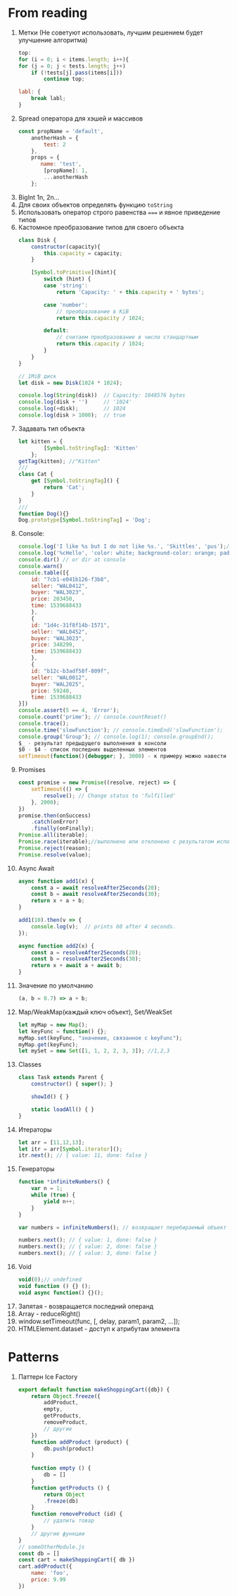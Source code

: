 # From reading
1. Метки (Не советуют использовать, лучшим решением будет улучшение алгоритма)
    ```javascript
    top:
    for (i = 0; i < items.length; i++){
    for (j = 0; j < tests.length; j++)
        if (!tests[j].pass(items[i]))
            continue top;

    labl: {
        break labl;
    }
    ```
2. Spread оператора для хэшей и массивов
    ```javascript
    const propName = 'default',
        anotherHash = {
            test: 2
        },
        props = {
           name: 'test',
            [propName]: 1,
            ...anotherHash
        };
    ```
4. BigInt 1n, 2n...
5. Для своих объектов определять функцию `toString`
6. Использовать оператор строго равенства `===` и явное приведение типов
7. Кастомное преобразование типов для своего объекта
    ```javascript
    class Disk {
        constructor(capacity){
            this.capacity = capacity;
        }

        [Symbol.toPrimitive](hint){
            switch (hint) {
            case 'string':
                return 'Capacity: ' + this.capacity + ' bytes';

            case 'number':
                // преобразование в KiB
                return this.capacity / 1024;

            default:
                // считаем преобразование в число стандартным
                return this.capacity / 1024;
            }
        }
    }

    // 1MiB диск
    let disk = new Disk(1024 * 1024);

    console.log(String(disk))  // Capacity: 1048576 bytes
    console.log(disk + '')     // '1024'
    console.log(+disk);        // 1024
    console.log(disk > 1000);  // true
    ```
8. Задавать тип объекта
    ```javascript
    let kitten = {
            [Symbol.toStringTag]: 'Kitten'
        };
    getTag(kitten); //"Kitten"
    ///
    class Cat {
        get [Symbol.toStringTag]() {
            return 'Cat';
        }
    }
    ///
    function Dog(){}
    Dog.prototype[Symbol.toStringTag] = 'Dog';
    ```
9. Console:
    ```javascript
    console.log('I like %s but I do not like %s.', 'Skittles', 'pus');// %o - object, %s - string, %d - number
    console.log('%cHello', 'color: white; background-color: orange; padding: 2px 5px; border-radius: 2px');
    console.dir() // or dir at console
    console.warn()
    console.table([{
        id: "7cb1-e041b126-f3b8",
        seller: "WAL0412",
        buyer: "WAL3023",
        price: 203450,
        time: 1539688433
        },
        {
        id: "1d4c-31f8f14b-1571",
        seller: "WAL0452",
        buyer: "WAL3023",
        price: 348299,
        time: 1539688433
        },
        {
        id: "b12c-b3adf58f-809f",
        seller: "WAL0012",
        buyer: "WAL2025",
        price: 59240,
        time: 1539688433
    }])
    console.assert(5 == 4, 'Error');
    console.count('prime'); // console.countReset()
    console.trace();
    console.time('slowFunction'); // console.timeEnd('slowFunction');
    console.group('Group'); // console.log(1); console.groupEnd();
    $_ - результат предыдущего выполнения в консоли
    $0 - $4 - список последних выделенных элементов
    setTimeout(function(){debugger; }, 3000) - к примеру можно навести на элемент, который исчезает, когда сработает дебагер - можно будет изучить его детально не боясь что он исчезнет
    ```
10. Promises
    ```javascript
    const promise = new Promise((resolve, reject) => {
        setTimeout(() => {
            resolve(); // Change status to 'fulfilled'
        }, 2000);
    })
    promise.then(onSuccess)
        .catch(onError)
        .finally(onFinally);
    Promise.all(iterable);
    Promise.race(iterable);//выполнено или отклонено с результатом исполнения первого выполненного или отклонённого итерируемого обещания
    Promise.reject(reason);
    Promise.resolve(value);
    ```
11. Async Await
    ```javascript
    async function add1(x) {
        const a = await resolveAfter2Seconds(20);
        const b = await resolveAfter2Seconds(30);
        return x + a + b;
    }

    add1(10).then(v => {
        console.log(v);  // prints 60 after 4 seconds.
    });

    async function add2(x) {
        const a = resolveAfter2Seconds(20);
        const b = resolveAfter2Seconds(30);
        return x + await a + await b;
    }
    ```
12. Значение по умолчанию
    ```javascript
    (a, b = 0.7) => a + b;
    ```
13. Map/WeakMap(каждый ключ объект), Set/WeakSet
    ```javascript
    let myMap = new Map();
    let keyFunc = function() {};
    myMap.set(keyFunc, "значение, связанное с keyFunc");
    myMap.get(keyFunc);
    let mySet = new Set([1, 1, 2, 2, 3, 3]); //1,2,3
    ```
14. Classes
    ```javascript
    class Task extends Parent {
        constructor() { super(); }

        showId() { }

        static loadAll() { }
    }
    ```
15. Итераторы
    ```javascript
    let arr = [11,12,13];
    let itr = arr[Symbol.iterator]();
    itr.next(); // { value: 11, done: false }
    ```
16. Генераторы
    ```javascript
    function *infiniteNumbers() {
        var n = 1;
        while (true) {
            yield n++;
        }
    }

    var numbers = infiniteNumbers(); // возвращает перебираемый объект

    numbers.next(); // { value: 1, done: false }
    numbers.next(); // { value: 2, done: false }
    numbers.next(); // { value: 3, done: false }
    ```
17. Void
    ```javascript
    void(0);// undefined
    void function () {} ();
    void async function() {}();
    ```
18. Запятая - возвращается последний операнд
19. Array - reduceRight()
20. window.setTimeout(func, [, delay, param1, param2, ...]);
21. HTMLElement.dataset - доступ к атрибутам элемента

# Patterns
1. Паттерн Ice Factory
    ```javascript
    export default function makeShoppingCart({db}) {
        return Object.freeze({
            addProduct,
            empty,
            getProducts,
            removeProduct,
            // другие
        })
        function addProduct (product) {
            db.push(product)
        }
        
        function empty () {
            db = []
        }
        function getProducts () {
            return Object
            .freeze(db)
        }
        function removeProduct (id) {
            // удалить товар
        }
        // другие функции
    }
    // someOtherModule.js
    const db = []
    const cart = makeShoppingCart({ db })
    cart.addProduct({ 
        name: 'foo', 
        price: 9.99
    })
    ```